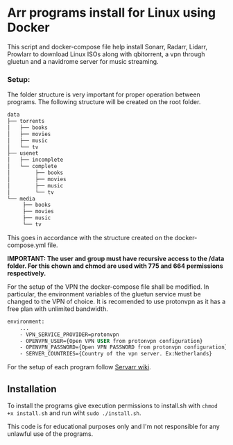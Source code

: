 # Arr programs install for Linux using Docker

This script and docker-compose file help install Sonarr, Radarr, Lidarr, Prowlarr to download Linux ISOs along with qbitorrent, a vpn through gluetun and a navidrome server for music streaming.

### Setup:
The folder structure is very important for proper operation between programs. The following structure will be created on the root folder.

``` sh
data
├── torrents
│   ├── books
│   ├── movies
│   ├── music
│   └── tv
├── usenet
│   ├── incomplete
│   └── complete
│        ├── books
│        ├── movies
│        ├── music
│        └── tv
└── media
     ├── books
     ├── movies
     ├── music
     └── tv

```
This goes in accordance with the structure created on the docker-compose.yml file. 

**IMPORTANT: The user and group must have recursive access to the /data folder. For this chown and chmod are used with 775 and 664 permissions respectively.**

For the setup of the VPN the docker-compose file shall be modified. In particular, the environment variables of the gluetun service must be changed to the VPN of choice. It is recomended to use protonvpn as it has a free plan with unlimited bandwidth.

``` dockerfile
environment:
    ...
    - VPN_SERVICE_PROVIDER=protonvpn
    - OPENVPN_USER={Open VPN USER from protonvpn configuration}
    - OPENVPN_PASSWORD={Open VPN PASSWORD from protonvpn configuration}
    - SERVER_COUNTRIES={Country of the vpn server. Ex:Netherlands}
```

For the setup of each program follow [Servarr wiki](https://wiki.servarr.com).

## Installation
To install the programs give execution permissions to install.sh with ```chmod +x install.sh``` and run wiht ```sudo ./install.sh```.


This code is for educational purposes only and I'm not responsible for any unlawful use of the programs.
